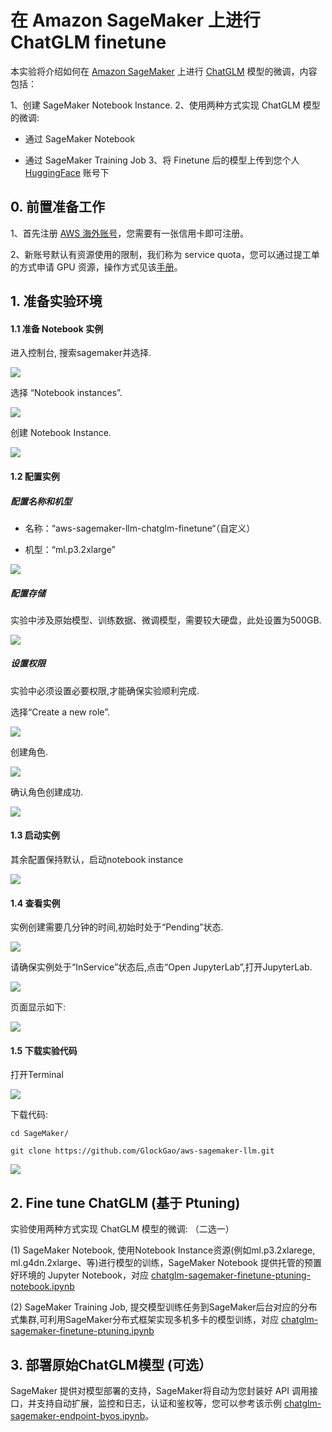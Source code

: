 # 在 Amazon SageMaker 上进行 ChatGLM finetune

本实验将介绍如何在 [Amazon SageMaker](https://aws.amazon.com/cn/sagemaker/) 上进行 [ChatGLM](https://github.com/THUDM/ChatGLM-6B) 模型的微调，内容包括：

1、创建 SageMaker Notebook Instance.
2、使用两种方式实现 ChatGLM 模型的微调:

- 通过 SageMaker Notebook

- 通过 SageMaker Training Job
3、将 Finetune 后的模型上传到您个人 [HuggingFace](https://huggingface.co/) 账号下
## 0. 前置准备工作

1、首先注册 [AWS 海外账号](https://aws.amazon.com/cn/)，您需要有一张信用卡即可注册。

2、新账号默认有资源使用的限制，我们称为 service quota，您可以通过提工单的方式申请 GPU 资源，操作方式见该[手册](./service%20quota%20for%20chatglm%20.pdf)。

## 1. 准备实验环境

#### 1.1 准备 Notebook 实例

进入控制台, 搜索sagemaker并选择.

![](./images/Picture1.png)

选择 “Notebook instances”.

![](./images/Picture2.png)

创建 Notebook Instance.

![](./images/Picture3.png)

#### 1.2 配置实例

##### 配置名称和机型

- 名称：“aws-sagemaker-llm-chatglm-finetune“（自定义）

- 机型：“ml.p3.2xlarge”

![](./images/Picture4.png)

##### 配置存储

实验中涉及原始模型、训练数据、微调模型，需要较大硬盘，此处设置为500GB.

![](./images/Picture5.png)

##### 设置权限

实验中必须设置必要权限,才能确保实验顺利完成.

选择“Create a new role”.

![](./images/Picture6.png)

创建角色.

![](./images/Picture7.png)

确认角色创建成功.

![](./images/Picture8.png)

#### 1.3 启动实例

其余配置保持默认，启动notebook instance

![](./images/Picture9.png)

#### 1.4 查看实例

实例创建需要几分钟的时间,初始时处于“Pending”状态.

![](./images/Picture10.png)

请确保实例处于“InService”状态后,点击“Open JupyterLab”,打开JupyterLab.

![](./images/Picture11.png)

页面显示如下:

![](./images/Picture12.png)

#### 1.5 下载实验代码

打开Terminal

![](./images/Picture13.png)

下载代码:

```shell
cd SageMaker/
```

```shell
git clone https://github.com/GlockGao/aws-sagemaker-llm.git
```



![](./images/Picture14.png)

## 2. Fine tune ChatGLM (基于 Ptuning)

实验使用两种方式实现 ChatGLM 模型的微调: （二选一）

(1) SageMaker Notebook, 使用Notebook Instance资源(例如ml.p3.2xlarege, ml.g4dn.2xlarge、等)进行模型的训练，SageMaker Notebook 提供托管的预置好环境的 Jupyter Notebook，对应 [chatglm-sagemaker-finetune-ptuning-notebook.ipynb](./ChatGLM/chatglm-sagemaker-finetune-ptuning-notebook.ipynb)

(2) SageMaker Training Job, 提交模型训练任务到SageMaker后台对应的分布式集群,可利用SageMaker分布式框架实现多机多卡的模型训练，对应 [chatglm-sagemaker-finetune-ptuning.ipynb](./ChatGLM/chatglm-sagemaker-finetune-ptuning.ipynb)

## 3. 部署原始ChatGLM模型 (可选）

SageMaker 提供对模型部署的支持，SageMaker将自动为您封装好 API 调用接口，并支持自动扩展，监控和日志，认证和鉴权等，您可以参考该示例 [chatglm-sagemaker-endpoint-byos.ipynb](./ChatGLM/chatglm-sagemaker-endpoint-byos.ipynb)。
